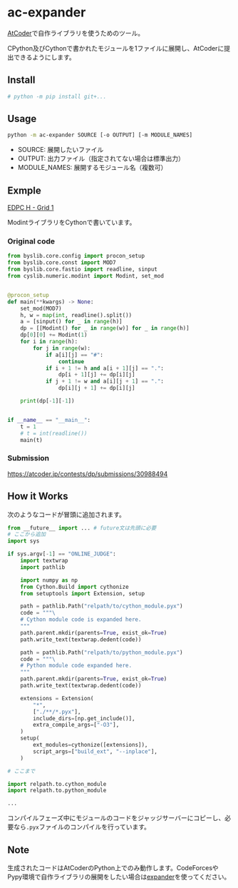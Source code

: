 # ac-expander

[AtCoder](https://atcoder.jp)で自作ライブラリを使うためのツール。

CPython及びCythonで書かれたモジュールを1ファイルに展開し、AtCoderに提出できるようにします。

## Install

```sh
# python -m pip install git+...
```

## Usage

```sh
python -m ac-expander SOURCE [-o OUTPUT] [-m MODULE_NAMES]
```

* SOURCE: 展開したいファイル
* OUTPUT: 出力ファイル（指定されてない場合は標準出力）
* MODULE_NAMES: 展開するモジュール名（複数可）

## Exmple

[EDPC H - Grid 1](https://atcoder.jp/contests/dp/tasks/dp_h)

ModintライブラリをCythonで書いています。

### Original code

```python
from byslib.core.config import procon_setup
from byslib.core.const import MOD7
from byslib.core.fastio import readline, sinput
from cyslib.numeric.modint import Modint, set_mod


@procon_setup
def main(**kwargs) -> None:
    set_mod(MOD7)
    h, w = map(int, readline().split())
    a = [sinput() for _ in range(h)]
    dp = [[Modint() for _ in range(w)] for _ in range(h)]
    dp[0][0] += Modint(1)
    for i in range(h):
        for j in range(w):
            if a[i][j] == "#":
                continue
            if i + 1 != h and a[i + 1][j] == ".":
                dp[i + 1][j] += dp[i][j]
            if j + 1 != w and a[i][j + 1] == ".":
                dp[i][j + 1] += dp[i][j]

    print(dp[-1][-1])


if __name__ == "__main__":
    t = 1
    # t = int(readline())
    main(t)
```

### Submission

<https://atcoder.jp/contests/dp/submissions/30988494>

## How it Works

次のようなコードが冒頭に追加されます。

```python
from __future__ import ... # future文は先頭に必要
# ここから追加
import sys

if sys.argv[-1] == "ONLINE_JUDGE":
    import textwrap
    import pathlib

    import numpy as np
    from Cython.Build import cythonize
    from setuptools import Extension, setup

    path = pathlib.Path("relpath/to/cython_module.pyx")
    code = """\
    # Cython module code is expanded here.
    """
    path.parent.mkdir(parents=True, exist_ok=True)
    path.write_text(textwrap.dedent(code))

    path = pathlib.Path("relpath/to/python_module.pyx")
    code = """\
    # Python module code expanded here.
    """
    path.parent.mkdir(parents=True, exist_ok=True)
    path.write_text(textwrap.dedent(code))

    extensions = Extension(
        "*",
        ["./**/*.pyx"],
        include_dirs=[np.get_include()],
        extra_compile_args=["-O3"],
    )
    setup(
        ext_modules=cythonize([extensions]),
        script_args=["build_ext", "--inplace"],
    )

# ここまで

import relpath.to.cython_module
import relpath.to.python_module

...

```

コンパイルフェーズ中にモジュールのコードをジャッジサーバーにコピーし、必要なら`.pyx`ファイルのコンパイルを行っています。

## Note

生成されたコードはAtCoderのPython上でのみ動作します。CodeForcesやPypy環境で自作ライブラリの展開をしたい場合は[expander](https://github.com/bayashi-cl/expander)を使ってください。
